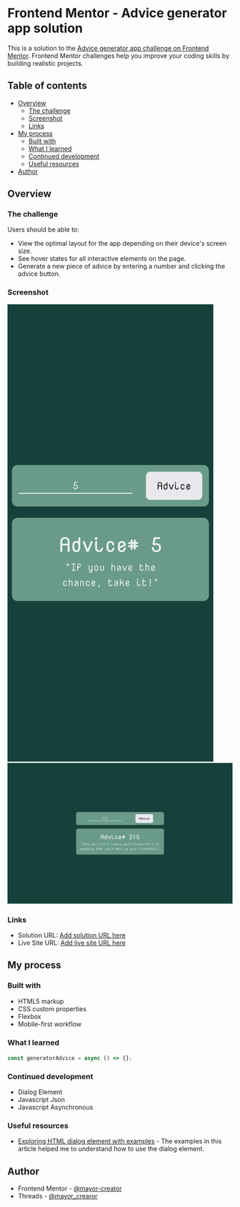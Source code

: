 # Frontend Mentor - Advice generator app solution

This is a solution to the [Advice generator app challenge on Frontend Mentor](https://www.frontendmentor.io/challenges/advice-generator-app-QdUG-13db). Frontend Mentor challenges help you improve your coding skills by building realistic projects.

## Table of contents

- [Overview](#overview)
  - [The challenge](#the-challenge)
  - [Screenshot](#screenshot)
  - [Links](#links)
- [My process](#my-process)
  - [Built with](#built-with)
  - [What I learned](#what-i-learned)
  - [Continued development](#continued-development)
  - [Useful resources](#useful-resources)
- [Author](#author)

## Overview

### The challenge

Users should be able to:

- View the optimal layout for the app depending on their device's screen size.
- See hover states for all interactive elements on the page.
- Generate a new piece of advice by entering a number and clicking the advice button.

### Screenshot

![Mobile Screenshot](./mobile.png)
![Desktop Screenshot](./laptop.png)

### Links

- Solution URL: [Add solution URL here](https://your-solution-url.com)
- Live Site URL: [Add live site URL here](https://your-live-site-url.com)

## My process

### Built with

- HTML5 markup
- CSS custom properties
- Flexbox
- Mobile-first workflow

### What I learned

```js
const generatorAdvice = async () => {};
```

### Continued development

- Dialog Element
- Javascript Json
- Javascript Asynchronous

### Useful resources

- [Exploring HTML dialog element with examples](https://dev.to/atapas/exploring-html-dialog-element-with-examples-2c43) - The examples in this article helped me to understand how to use the dialog element.

## Author

- Frontend Mentor - [@mayor-creator](https://www.frontendmentor.io/profile/mayor-creator)
- Threads - [@mayor_crearor](https://www.threads.net/@mayor_creator)
